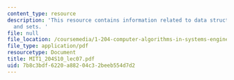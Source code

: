 ```yaml
---
content_type: resource
description: 'This resource contains information related to data structures- graphs
  and sets. '
file: null
file_location: /coursemedia/1-204-computer-algorithms-in-systems-engineering-spring-2010/7b8c3bdf6220a88204c32beeb554d7d2_MIT1_204S10_lec07.pdf
file_type: application/pdf
resourcetype: Document
title: MIT1_204S10_lec07.pdf
uid: 7b8c3bdf-6220-a882-04c3-2beeb554d7d2
---
```

